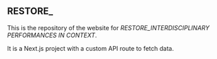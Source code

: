 ## RESTORE_

This is the repository of the website for *RESTORE_INTERDISCIPLINARY PERFORMANCES IN CONTEXT*.

It is a Next.js project with a custom API route to fetch data.